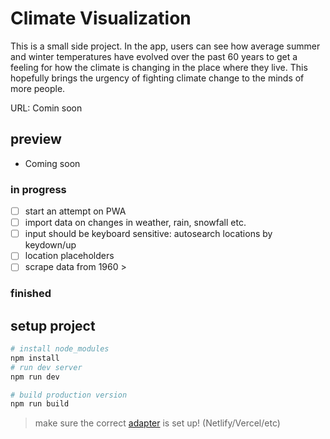 # Climate Visualization

This is a small side project. In the app, users can see how average summer and winter temperatures have evolved over the past 60 years to get a feeling for
how the climate is changing in the place where they live. This hopefully brings the urgency of fighting climate change to the minds of more people.

URL: Comin soon

## preview
- Coming soon
### in progress
- [ ] start an attempt on PWA
- [ ] import data on changes in weather, rain, snowfall etc.
- [ ] input should be keyboard sensitive: autosearch locations by keydown/up
- [ ] location placeholders
- [ ] scrape data from 1960 >
### finished

## setup project

```bash
# install node_modules
npm install
# run dev server
npm run dev

# build production version
npm run build
```

> make sure the correct [adapter](https://kit.svelte.dev/docs/adapters) is set up! (Netlify/Vercel/etc)